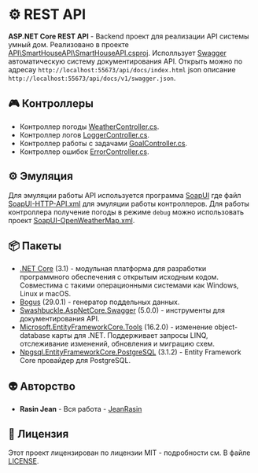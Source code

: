# ⚙️ REST API
**ASP.NET Core REST API** - Backend проект для реализации API системы умный дом. Реализовано в проекте [API\SmartHouseAPI\SmartHouseAPI.csproj](https://github.com/JeanRasin/SmartHouse/blob/master/API/SmartHouseAPI/SmartHouseAPI.csproj). Исполльзует [Swagger](https://github.com/domaindrivendev/Swashbuckle.AspNetCore) автоматическую систему документирования API. Открыть можно по адресау `http://localhost:55673/api/docs/index.html` json описание `http://localhost:55673/api/docs/v1/swagger.json`.

## 🎮 Контроллеры
* Контроллер погоды [WeatherController.cs](https://github.com/JeanRasin/SmartHouse/blob/master/API/SmartHouseAPI/Controllers/WeatherController.cs).
* Контроллер логов [LoggerController.cs](https://github.com/JeanRasin/SmartHouse/blob/master/API/SmartHouseAPI/Controllers/LoggerController.cs).
* Контроллер работы с задачами [GoalController.cs](https://github.com/JeanRasin/SmartHouse/blob/master/API/SmartHouseAPI/Controllers/GoalController.cs).
* Контроллер ошибок [ErrorController.cs](https://github.com/JeanRasin/SmartHouse/blob/master/API/SmartHouseAPI/Controllers/ErrorController.cs).

## ⚙️ Эмуляция
Для эмуляции работы API используется программа [SoapUI](https://github.com/SmartBear/soapui) где файл [SoapUI-HTTP-API.xml](https://github.com/JeanRasin/SmartHouse/blob/master/Other/SoapUI%20Services/SoapUI-HTTP-API.xml) для эмуляции работы контроллеров. Для работы контроллера получение погоды в режиме `debug` можно использовать проект [SoapUI-OpenWeatherMap.xml](https://github.com/JeanRasin/SmartHouse/blob/master/Other/SoapUI%20Services/SoapUI-OpenWeatherMap.xml).

## 📦 Пакеты
* [.NET Core](https://github.com/dotnet/core) (3.1) - модульная платформа для разработки программного обеспечения с открытым исходным кодом. Совместима с такими операционными системами как Windows, Linux и macOS.
* [Bogus](https://github.com/bchavez/Bogus) (29.0.1) - генератор поддельных данных.
* [Swashbuckle.AspNetCore.Swagger](https://github.com/domaindrivendev/Swashbuckle.AspNetCore) (5.0.0) - инструменты для документирования API.
* [Microsoft.EntityFrameworkCore.Tools](https://github.com/dotnet/efcore) (16.2.0) - изменение object-database карты для .NET. Поддерживает запросы LINQ, отслеживание изменений, обновления и миграцию схем.
* [Npgsql.EntityFrameworkCore.PostgreSQL](https://github.com/npgsql/efcore.pg) (3.1.2) - Entity Framework Core провайдер для PostgreSQL.

## 👽 Авторство
 * **Rasin Jean** - Вся работа - [JeanRasin](https://github.com/JeanRasin)
 
## 📜 Лицензия
Этот проект лицензирован по лицензии MIT - подробности см. В файле [LICENSE](https://github.com/JeanRasin/SmartHouse/blob/master/LICENSE).
